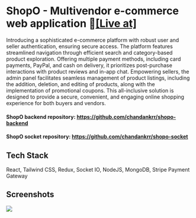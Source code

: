 # ShopO - Multivendor e-commerce web application 🔗[[Live at]]()

Introducing a sophisticated e-commerce platform with robust user and seller authentication, ensuring secure access. The platform features streamlined navigation through efficient search and category-based product exploration. Offering multiple payment methods, including card payments, PayPal, and cash on delivery, it prioritizes post-purchase interactions with product reviews and in-app chat. Empowering sellers, the admin panel facilitates seamless management of product listings, including the addition, deletion, and editing of products, along with the implementation of promotional coupons. This all-inclusive solution is designed to provide a secure, convenient, and engaging online shopping experience for both buyers and vendors.

#### ShopO backend repository: https://github.com/chandankrr/shopo-backend
#### ShopO socket repository: https://github.com/chandankrr/shopo-socket

## Tech Stack
React, Tailwind CSS, Redux, Socket IO, NodeJS, MongoDB, Stripe Payment Gateway

## Screenshots
<kbd>
  <img src="https://github.com/chandankrr/shopo-frontend/assets/87066174/f280584d-8386-42e0-9881-f8bf8f15bec4">
</kbd>

